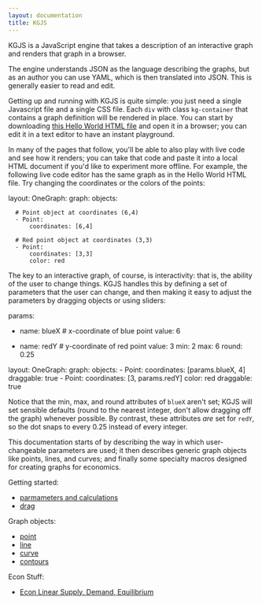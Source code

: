 ```yaml
---
layout: documentation
title: KGJS
---
```


KGJS is a JavaScript engine that takes a description of an interactive graph and renders that graph in a browser.

The engine understands JSON as the language describing the graphs, but as an author you can use YAML, which is then translated into JSON. This is generally easier to read and edit.

Getting up and running with KGJS is quite simple: you just need a single Javascript file and a single CSS file. Each `div` with class `kg-container` that contains a graph definition will be rendered in place. You can start by downloading <a href="hello-world" download>this Hello World HTML file</a> and open it in a browser; you can edit it in a text editor to have an instant playground.

In many of the pages that follow, you'll be able to also play with live code and see how it renders; you can take that code and paste it into a local HTML document if you'd like to experiment more offline. For example, the following live code editor has the same graph as in the Hello World HTML file. Try changing the coordinates or the colors of the points:

<div width="500" height="410" class="codePreview">

layout:
  OneGraph:
    graph:
      objects:

      # Point object at coordinates (6,4)
      - Point:
          coordinates: [6,4]

      # Red point object at coordinates (3,3)
      - Point:
          coordinates: [3,3]
          color: red

</div>

The key to an interactive graph, of course, is interactivity: that is, the ability of the user to change things. KGJS handles this by defining a set of parameters that the user can change, and then making it easy to adjust the parameters by dragging objects or using sliders:

<div width="500" height="410" class="codePreview">
params:

- name: blueX    # x-coordinate of blue point
  value: 6

- name: redY     # y-coordinate of red point
  value: 3
  min: 2
  max: 6
  round: 0.25
    
layout:
  OneGraph:
    graph:
      objects:
      - Point:
          coordinates: [params.blueX, 4]
          draggable: true
      - Point:
          coordinates: [3, params.redY]
          color: red
          draggable: true

</div>

Notice that the min, max, and round attributes of `blueX` aren't set; KGJS will set sensible defaults (round to the nearest integer, don't allow dragging off the graph) whenever possible. By contrast, these attributes _are_ set for `redY`, so the dot snaps to every 0.25 instead of every integer.

This documentation starts of by describing the way in which user-changeable parameters are used; it then describes generic graph objects like points, lines, and curves; and finally some specialty macros designed for creating graphs for economics.


Getting started:
* [parmameters and calculations](param.html)
* [drag](drag.html)

Graph objects:
* [point](point.html)
* [line](line.html)
* [curve](curve.html)
* [contours](contour.html)

Econ Stuff: 
* [Econ Linear Supply, Demand, Equilibrium](econLinearSupplyDemand.html)